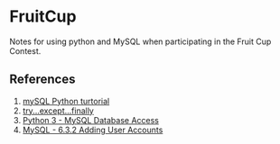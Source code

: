 # FruitCup
Notes for using python and MySQL when participating in the Fruit Cup Contest.

## References
1. [mySQL Python turtorial](http://zetcode.com/db/mysqlpython/)
2. [try...except...finally](https://blog.csdn.net/u012208403/article/details/40476363)
3. [Python 3 - MySQL Database Access](https://www.tutorialspoint.com/python3/python_database_access.htm)
4. [MySQL - 6.3.2 Adding User Accounts](https://dev.mysql.com/doc/refman/5.5/en/adding-users.html)
